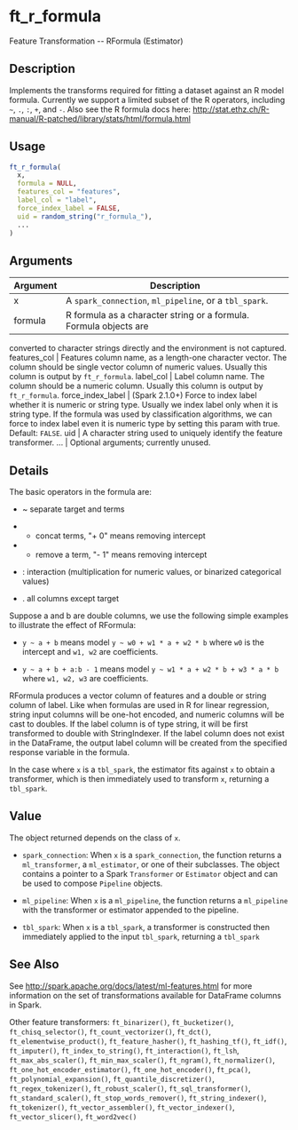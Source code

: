# ft_r_formula


Feature Transformation -- RFormula (Estimator)




## Description

Implements the transforms required for fitting a dataset against an R model
  formula. Currently we support a limited subset of the R operators,
  including ``~``, ``.``, ``:``, ``+``, and ``-``. Also see the R formula docs here:
  http://stat.ethz.ch/R-manual/R-patched/library/stats/html/formula.html





## Usage
```r
ft_r_formula(
  x,
  formula = NULL,
  features_col = "features",
  label_col = "label",
  force_index_label = FALSE,
  uid = random_string("r_formula_"),
  ...
)
```




## Arguments


Argument      |Description
------------- |----------------
x | A ``spark_connection``, ``ml_pipeline``, or a ``tbl_spark``.
formula | R formula as a character string or a formula. Formula objects are
converted to character strings directly and the environment is not captured.
features_col | Features column name, as a length-one character vector. The column should be single vector column of numeric values. Usually this column is output by `ft_r_formula`.
label_col | Label column name. The column should be a numeric column. Usually this column is output by `ft_r_formula`.
force_index_label | (Spark 2.1.0+) Force to index label whether it is numeric or
string type. Usually we index label only when it is string type. If
the formula was used by classification algorithms, we can force to index
label even it is numeric type by setting this param with true.
Default: ``FALSE``.
uid | A character string used to uniquely identify the feature transformer.
... | Optional arguments; currently unused.




## Details

The basic operators in the formula are:

  
    
*  ~ separate target and terms
    
*  + concat terms, "+ 0" means removing intercept
    
*  - remove a term, "- 1" means removing intercept
    
*  : interaction (multiplication for numeric values, or binarized categorical values)
    
*  . all columns except target
  

  Suppose a and b are double columns, we use the following simple examples to illustrate the
  effect of RFormula:

  
    
*  `y ~ a + b` means model `y ~ w0 + w1 * a + w2 * b`
      where `w0` is the intercept and `w1, w2` are coefficients.
    
*  `y ~ a + b + a:b - 1` means model `y ~ w1 * a + w2 * b + w3 * a * b`
      where `w1, w2, w3` are coefficients.
  

 RFormula produces a vector column of features and a double or string column
 of label. Like when formulas are used in R for linear regression, string
 input columns will be one-hot encoded, and numeric columns will be cast to
 doubles. If the label column is of type string, it will be first transformed
 to double with StringIndexer. If the label column does not exist in the
 DataFrame, the output label column will be created from the specified
 response variable in the formula.

In the case where ``x`` is a ``tbl_spark``, the estimator fits against ``x``
  to obtain a transformer, which is then immediately used to transform ``x``, returning a ``tbl_spark``.





## Value

The object returned depends on the class of ``x``.


  
*  `spark_connection`: When `x` is a `spark_connection`, the function returns a `ml_transformer`,
  a `ml_estimator`, or one of their subclasses. The object contains a pointer to
  a Spark `Transformer` or `Estimator` object and can be used to compose
  `Pipeline` objects.

  
*  `ml_pipeline`: When `x` is a `ml_pipeline`, the function returns a `ml_pipeline` with
  the transformer or estimator appended to the pipeline.

  
*  `tbl_spark`: When `x` is a `tbl_spark`, a transformer is constructed then
  immediately applied to the input `tbl_spark`, returning a `tbl_spark`







## See Also

See http://spark.apache.org/docs/latest/ml-features.html for
  more information on the set of transformations available for DataFrame
  columns in Spark.

Other feature transformers: 
`ft_binarizer()`,
`ft_bucketizer()`,
`ft_chisq_selector()`,
`ft_count_vectorizer()`,
`ft_dct()`,
`ft_elementwise_product()`,
`ft_feature_hasher()`,
`ft_hashing_tf()`,
`ft_idf()`,
`ft_imputer()`,
`ft_index_to_string()`,
`ft_interaction()`,
`ft_lsh`,
`ft_max_abs_scaler()`,
`ft_min_max_scaler()`,
`ft_ngram()`,
`ft_normalizer()`,
`ft_one_hot_encoder_estimator()`,
`ft_one_hot_encoder()`,
`ft_pca()`,
`ft_polynomial_expansion()`,
`ft_quantile_discretizer()`,
`ft_regex_tokenizer()`,
`ft_robust_scaler()`,
`ft_sql_transformer()`,
`ft_standard_scaler()`,
`ft_stop_words_remover()`,
`ft_string_indexer()`,
`ft_tokenizer()`,
`ft_vector_assembler()`,
`ft_vector_indexer()`,
`ft_vector_slicer()`,
`ft_word2vec()`




